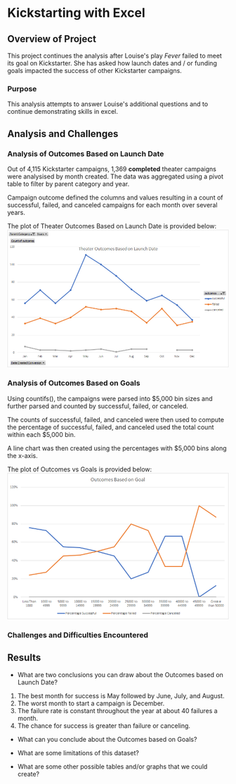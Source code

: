 # Kickstarting with Excel

## Overview of Project
This project continues the analysis after Louise's play *Fever* failed to meet its goal on Kickstarter. She has asked how launch dates and / or funding goals impacted the success of other Kickstarter campaigns.

### Purpose
This analysis attempts to answer Louise's additional questions and to continue demonstrating skills in excel.

## Analysis and Challenges

### Analysis of Outcomes Based on Launch Date
Out of 4,115 Kickstarter campaigns, 1,369 **completed** theater campaigns were analysised by month created. The data was aggregated using a pivot table to filter by parent category and year. 

Campaign outcome defined the columns and values resulting in a count of successful, failed, and canceled campaigns for each month over several years.

The plot of Theater Outcomes Based on Launch Date is provided below:
![Outcomes Based on Launch Date](/resources/Theater_Outcomes_vs_Launch.png)

### Analysis of Outcomes Based on Goals
Using countifs(), the campaigns were parsed into $5,000 bin sizes and further parsed and counted by successful, failed, or canceled.

The counts of successful, failed, and canceled were then used to compute the percentage of successful, failed, and canceled used the total count within each $5,000 bin.

A line chart was then created using the percentages with $5,000 bins along the x-axis.

The plot of Outcomes vs Goals is provided below:
![Outcomes vs Goals](/resources/Outcomes_vs_Goals.png)

### Challenges and Difficulties Encountered

## Results

- What are two conclusions you can draw about the Outcomes based on Launch Date?
1. The best month for success is May followed by June, July, and August.
2. The worst month to start a campaign is December.
3. The failure rate is constant throughout the year at about 40 failures a month.
4. The chance for success is greater than failure or canceling.

- What can you conclude about the Outcomes based on Goals?

- What are some limitations of this dataset?

- What are some other possible tables and/or graphs that we could create?
